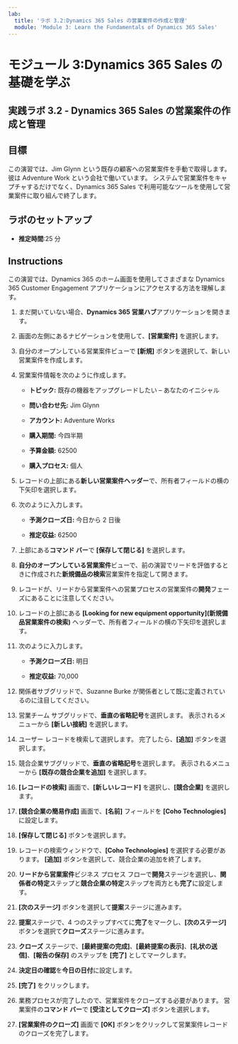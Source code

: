```yaml
---
lab:
  title: 'ラボ 3.2:Dynamics 365 Sales の営業案件の作成と管理'
  module: 'Module 3: Learn the Fundamentals of Dynamics 365 Sales'
---
```


<a name="module-3-learn-the-fundamentals-of-dynamics-365-sales"></a>モジュール 3:Dynamics 365 Sales の基礎を学ぶ
========================

## <a name="practice-lab-32---create-and-manage-an-opportunity-in-dynamics-365-sales"></a>実践ラボ 3.2 - Dynamics 365 Sales の営業案件の作成と管理 

## <a name="objectives"></a>目標

この演習では、Jim Glynn という既存の顧客への営業案件を手動で取得します。 彼は Adventure Work という会社で働いています。 システムで営業案件をキャプチャするだけでなく、Dynamics 365 Sales で利用可能なツールを使用して営業案件に取り組んで終了します。


## <a name="lab-setup"></a>ラボのセットアップ

  - **推定時間**:25 分

## <a name="instructions"></a>Instructions

この演習では、Dynamics 365 のホーム画面を使用してさまざまな Dynamics 365 Customer Engagement アプリケーションにアクセスする方法を理解します。 

1. まだ開いていない場合、**Dynamics 365 営業ハブ**アプリケーションを開きます。 

2. 画面の左側にあるナビゲーションを使用して、**[営業案件]** を選択します。 

3. 自分のオープンしている営業案件ビューで **[新規]** ボタンを選択して、新しい営業案件を作成します。

4. 営業案件情報を次のように作成します。

    - **トピック:** 既存の機器をアップグレードしたい – あなたのイニシャル

    - **問い合わせ先:** Jim Glynn

    - **アカウント:** Adventure Works

    - **購入期間:** 今四半期

    - **予算金額:** 62500

    - **購入プロセス:** 個人

5. レコードの上部にある**新しい営業案件ヘッダー**で、所有者フィールドの横の下矢印を選択します。 

6. 次のように入力します。

    - **予測クローズ日:** 今日から 2 日後

    - **推定収益:** 62500

7. 上部にある**コマンド バー**で **[保存して閉じる]** を選択します。 

8. **自分のオープンしている営業案件**ビューで、前の演習でリードを評価するときに作成された**新規備品の検索**営業案件を指定して開きます。 

9. レコードが、リードから営業案件への営業プロセスの営業案件の**開発**フェーズにあることに注意してください。 

10. レコードの上部にある **[Looking for new equipment opportunity]\(新規備品営業案件の検索\)** ヘッダーで、所有者フィールドの横の下矢印を選択します。 

11. 次のように入力します。

    - **予測クローズ日:** 明日

    - **推定収益:** 70,000

12. 関係者サブグリッドで、Suzanne Burke が関係者として既に定義されているのに注目してください。 

13. 営業チーム サブグリッドで、**垂直の省略記号**を選択します。 表示されるメニューから **[新しい接続]** を選択します。 

14. ユーザー レコードを検索して選択します。 完了したら、**[追加]** ボタンを選択します。 

15. 競合企業サブグリッドで、**垂直の省略記号**を選択します。 表示されるメニューから **[既存の競合企業を追加]** を選択します。 

16. **[レコードの検索]** 画面で、**[新しいレコード]** を選択し、**[競合企業]** を選択します。

17. **[競合企業の簡易作成]** 画面で、**[名前]** フィールドを **[Coho Technologies]** に設定します。

18. **[保存して閉じる]** ボタンを選択します。

19. レコードの検索ウィンドウで、**[Coho Technologies]** を選択する必要があります。 **[追加]** ボタンを選択して、競合企業の追加を終了します。 

20. **リードから営業案件**ビジネス プロセス フローで**開発**ステージを選択し、**関係者の特定**ステップと**競合企業の特定**ステップを両方とも**完了**に設定します。 

21. **[次のステージ]** ボタンを選択して**提案**ステージに進みます。

22. **提案**ステージで、4 つのステップすべてに**完了**をマークし、**[次のステージ]** ボタンを選択て**クローズ**ステージに進みます。 

23. **クローズ** ステージで、**[最終提案の完成]**、**[最終提案の表示]**、**[礼状の送信]**、**[報告の保存]** のステップを **[完了]** としてマークします。 

24. **決定日の確認**を**今日の日付**に設定します。 

25. **[完了]** をクリックします。 

26. 業務プロセスが完了したので、営業案件をクローズする必要があります。 営業案件の**コマンド バー**で **[受注としてクローズ]** ボタンを選択します。 

27. **[営業案件のクローズ]** 画面で **[OK]** ボタンをクリックして営業案件レコードのクローズを完了します。 
